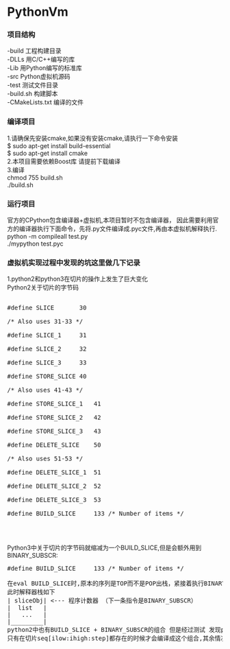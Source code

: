 # PythonVm

### 项目结构
-build 工程构建目录 <br/>
-DLLs  用C/C++编写的库 <br/>
-Lib   用Python编写的标准库 <br/>
-src   Python虚拟机源码 <br/>
-test  测试文件目录 <br/>
-build.sh 构建脚本 <br/>
-CMakeLists.txt 编译的文件 <br/>

### 编译项目
1.请确保先安装cmake,如果没有安装cmake,请执行一下命令安装 <br/>
$ sudo apt-get install build-essential  <br/>
$ sudo apt-get install cmake            <br/>
2.本项目需要依赖Boost库 请提前下载编译<br/>
3.编译 <br/>
chmod 755 build.sh <br/>
./build.sh         <br/>

### 运行项目
官方的CPython包含编译器+虚拟机,本项目暂时不包含编译器，
因此需要利用官方的编译器执行下面命令，先将.py文件编译成.pyc文件,再由本虚拟机解释执行. <br/>
python -m compileall test.py <br/>
./mypython test.pyc

### 虚拟机实现过程中发现的坑这里做几下记录
1.python2和python3在切片的操作上发生了巨大变化    <br/>
Python2关于切片的字节码    <br/>
<pre>    
#define SLICE		30     <br/>
/* Also uses 31-33 */      <br/>
#define SLICE_1		31    <br/>
#define SLICE_2		32    <br/>
#define SLICE_3		33    <br/>
#define STORE_SLICE	40    <br/>
/* Also uses 41-43 */    <br/>
#define STORE_SLICE_1	41    <br/>
#define STORE_SLICE_2	42    <br/>
#define STORE_SLICE_3	43    <br/>
#define DELETE_SLICE	50    <br/>
/* Also uses 51-53 */    <br/>
#define DELETE_SLICE_1	51    <br/>
#define DELETE_SLICE_2	52    <br/>
#define DELETE_SLICE_3	53    <br/>
#define BUILD_SLICE 	133	/* Number of items */    <br/>
</pre>    <br/>
Python3中关于切片的字节码就缩减为一个BUILD_SLICE,但是会额外用到BINARY_SUBSCR:    <br/>
<pre>
#define BUILD_SLICE 	133	/* Number of items */    <br/>
在eval BUILD_SLICE时,原本的序列是TOP而不是POP出栈，紧接着执行BINARY_SUBSCR
此时解释器栈如下
| sliceObj| <--- 程序计数器 （下一条指令是BINARY_SUBSCR）
|  list   |
|   ...   |
|_________|
python2中也有BUILD_SLICE + BINARY_SUBSCR的组合 但是经过测试 发现python2编译器
只有在切片seq[ilow:ihigh:step]都存在的时候才会编译成这个组合,其余情况都会使用上面的字节码
</pre>